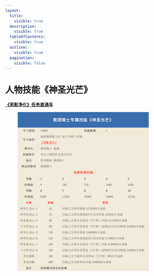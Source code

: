 ```yaml
---
layout:
  title:
    visible: true
  description:
    visible: true
  tableOfContents:
    visible: true
  outline:
    visible: true
  pagination:
    visible: false
---
```


# 人物技能《神圣光芒》

[**《邪影净化》任务直通车**](../../ren-wu-gong-le/te-se-ren-wu-gong-le/shu-guang-xi-lie-ren-wu/shu-guang-xi-lie-qian-chuan-xie-ying-jing-hua-sheng-qi-shi-jiu-zhi.md)

<figure><img src="../../../.gitbook/assets/QQ截图20240518221820.png" alt=""><figcaption></figcaption></figure>
